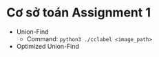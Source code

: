 # Cơ sở toán Assignment 1
- Union-Find
  - Command: <code>python3 ./cclabel \<image_path> </code>
- Optimized Union-Find
